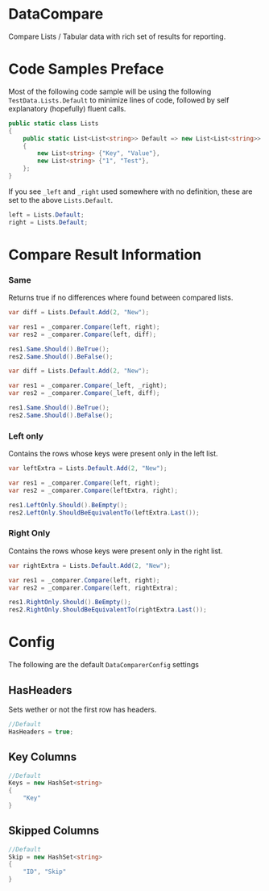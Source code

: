# DataCompare
Compare Lists / Tabular data with rich set of results for reporting.

# Code Samples Preface

Most of the following code sample will be using the following `TestData.Lists.Default` to minimize lines of code, followed by self explanatory (hopefully) fluent calls.

```csharp
public static class Lists
{
    public static List<List<string>> Default => new List<List<string>>
    {
        new List<string> {"Key", "Value"},
        new List<string> {"1", "Test"},
    };
}
```

If you see `_left` and `_right` used somewhere with no definition, these are set to the above `Lists.Default`.

```csharp
left = Lists.Default;
right = Lists.Default;
```

# Compare Result Information

### Same

Returns true if no differences where found between compared lists.

```csharp
var diff = Lists.Default.Add(2, "New");

var res1 = _comparer.Compare(left, right);
var res2 = _comparer.Compare(left, diff);

res1.Same.Should().BeTrue();
res2.Same.Should().BeFalse();
```

```csharp
var diff = Lists.Default.Add(2, "New");

var res1 = _comparer.Compare(_left, _right);
var res2 = _comparer.Compare(_left, diff);

res1.Same.Should().BeTrue();
res2.Same.Should().BeFalse();
```

### Left only

Contains the rows whose keys were present only in the left list.

```csharp
var leftExtra = Lists.Default.Add(2, "New");

var res1 = _comparer.Compare(left, right);
var res2 = _comparer.Compare(leftExtra, right);

res1.LeftOnly.Should().BeEmpty();
res2.LeftOnly.ShouldBeEquivalentTo(leftExtra.Last());
```

### Right Only

Contains the rows whose keys were present only in the right list.

```csharp
var rightExtra = Lists.Default.Add(2, "New");

var res1 = _comparer.Compare(left, right);
var res2 = _comparer.Compare(left, rightExtra);

res1.RightOnly.Should().BeEmpty();
res2.RightOnly.ShouldBeEquivalentTo(rightExtra.Last());
```

# Config

The following are the default `DataComparerConfig` settings

## HasHeaders

Sets wether or not the first row has headers.

```csharp
//Default
HasHeaders = true;
```

## Key Columns

```csharp
//Default
Keys = new HashSet<string>
{
    "Key"
}
```

## Skipped Columns

```csharp
//Default
Skip = new HashSet<string>
{
    "ID", "Skip"
}
```
